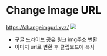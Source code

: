 # Change Image URL
https://changeimgurl.xyz/
<img src="https://drive.google.com/uc?id=162pp2ayXe6TJ3me2d0WNp-2NAMYCgPxS">

- 구글 드라이브 공유 링크 img주소 변환
- 이미지 url로 변환 후 클립보드에 복사
